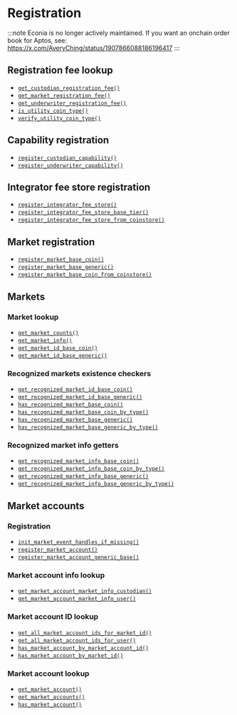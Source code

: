 # Registration

:::note
Econia is no longer actively maintained. If you want an onchain order book for
Aptos, see: https://x.com/AveryChing/status/1907866088186196417
:::

## Registration fee lookup

- [`get_custodian_registration_fee()`](https://github.com/econia-labs/econia/blob/main/src/move/econia/doc/incentives.md#function-get_custodian_registration_fee)
- [`get_market_registration_fee()`](https://github.com/econia-labs/econia/blob/main/src/move/econia/doc/incentives.md#function-get_market_registration_fee)
- [`get_underwriter_registration_fee()`](https://github.com/econia-labs/econia/blob/main/src/move/econia/doc/incentives.md#function-get_underwriter_registration_fee)
- [`is_utility_coin_type()`](https://github.com/econia-labs/econia/blob/main/src/move/econia/doc/incentives.md#function-is_utility_coin_type)
- [`verify_utility_coin_type()`](https://github.com/econia-labs/econia/blob/main/src/move/econia/doc/incentives.md#function-verify_utility_coin_type)

## Capability registration

- [`register_custodian_capability()`](https://github.com/econia-labs/econia/blob/main/src/move/econia/doc/registry.md#function-register_custodian_capability)
- [`register_underwriter_capability()`](https://github.com/econia-labs/econia/blob/main/src/move/econia/doc/registry.md#function-register_underwriter_capability)

## Integrator fee store registration

- [`register_integrator_fee_store()`](https://github.com/econia-labs/econia/blob/main/src/move/econia/doc/registry.md#function-register_integrator_fee_store)
- [`register_integrator_fee_store_base_tier()`](https://github.com/econia-labs/econia/blob/main/src/move/econia/doc/registry.md#function-register_integrator_fee_store_base_tier)
- [`register_integrator_fee_store_from_coinstore()`](https://github.com/econia-labs/econia/blob/main/src/move/econia/doc/registry.md#function-register_integrator_fee_store_from_coinstore)

## Market registration

- [`register_market_base_coin()`](https://github.com/econia-labs/econia/blob/main/src/move/econia/doc/market.md#function-register_market_base_coin)
- [`register_market_base_generic()`](https://github.com/econia-labs/econia/blob/main/src/move/econia/doc/market.md#function-register_market_base_generic)
- [`register_market_base_coin_from_coinstore()`](https://github.com/econia-labs/econia/blob/main/src/move/econia/doc/market.md#function-register_market_base_coin_from_coinstore)

## Markets

### Market lookup

- [`get_market_counts()`](https://github.com/econia-labs/econia/blob/main/src/move/econia/doc/registry.md#function-get_market_counts)
- [`get_market_info()`](https://github.com/econia-labs/econia/blob/main/src/move/econia/doc/registry.md#function-get_market_info)
- [`get_market_id_base_coin()`](https://github.com/econia-labs/econia/blob/main/src/move/econia/doc/registry.md#function-get_market_id_base_coin)
- [`get_market_id_base_generic()`](https://github.com/econia-labs/econia/blob/main/src/move/econia/doc/registry.md#function-get_market_id_base_generic)

### Recognized markets existence checkers

- [`get_recognized_market_id_base_coin()`](https://github.com/econia-labs/econia/blob/main/src/move/econia/doc/registry.md#function-get_recognized_market_id_base_coin)
- [`get_recognized_market_id_base_generic()`](https://github.com/econia-labs/econia/blob/main/src/move/econia/doc/registry.md#function-get_recognized_market_id_base_generic)
- [`has_recognized_market_base_coin()`](https://github.com/econia-labs/econia/blob/main/src/move/econia/doc/registry.md#function-has_recognized_market_base_coin)
- [`has_recognized_market_base_coin_by_type()`](https://github.com/econia-labs/econia/blob/main/src/move/econia/doc/registry.md#function-has_recognized_market_base_coin_by_type)
- [`has_recognized_market_base_generic()`](https://github.com/econia-labs/econia/blob/main/src/move/econia/doc/registry.md#function-has_recognized_market_base_generic)
- [`has_recognized_market_base_generic_by_type()`](https://github.com/econia-labs/econia/blob/main/src/move/econia/doc/registry.md#function-has_recognized_market_base_generic_by_type)

### Recognized market info getters

- [`get_recognized_market_info_base_coin()`](https://github.com/econia-labs/econia/blob/main/src/move/econia/doc/registry.md#function-get_recognized_market_info_base_coin)
- [`get_recognized_market_info_base_coin_by_type()`](https://github.com/econia-labs/econia/blob/main/src/move/econia/doc/registry.md#function-get_recognized_market_info_base_coin_by_type)
- [`get_recognized_market_info_base_generic()`](https://github.com/econia-labs/econia/blob/main/src/move/econia/doc/registry.md#function-get_recognized_market_info_base_generic)
- [`get_recognized_market_info_base_generic_by_type()`](https://github.com/econia-labs/econia/blob/main/src/move/econia/doc/registry.md#function-get_recognized_market_info_base_generic_by_type)

## Market accounts

### Registration

- [`init_market_event_handles_if_missing()`](https://github.com/econia-labs/econia/blob/main/src/move/econia/doc/user.md#function-init_market_event_handles_if_missing)
- [`register_market_account()`](https://github.com/econia-labs/econia/blob/main/src/move/econia/doc/user.md#function-register_market_account)
- [`register_market_account_generic_base()`](https://github.com/econia-labs/econia/blob/main/src/move/econia/doc/user.md#function-register_market_account_generic_base)

### Market account info lookup

- [`get_market_account_market_info_custodian()`](https://github.com/econia-labs/econia/blob/main/src/move/econia/doc/user.md#function-get_market_account_market_info_custodian)
- [`get_market_account_market_info_user()`](https://github.com/econia-labs/econia/blob/main/src/move/econia/doc/user.md#function-get_market_account_market_info_user)

### Market account ID lookup

- [`get_all_market_account_ids_for_market_id()`](https://github.com/econia-labs/econia/blob/main/src/move/econia/doc/user.md#function-get_all_market_account_ids_for_market_id)
- [`get_all_market_account_ids_for_user()`](https://github.com/econia-labs/econia/blob/main/src/move/econia/doc/user.md#function-get_all_market_account_ids_for_user)
- [`has_market_account_by_market_account_id()`](https://github.com/econia-labs/econia/blob/main/src/move/econia/doc/user.md#function-has_market_account_by_market_account_id)
- [`has_market_account_by_market_id()`](https://github.com/econia-labs/econia/blob/main/src/move/econia/doc/user.md#function-has_market_account_by_market_id)

### Market account lookup

- [`get_market_account()`](https://github.com/econia-labs/econia/blob/main/src/move/econia/doc/user.md#function-get_market_account)
- [`get_market_accounts()`](https://github.com/econia-labs/econia/blob/main/src/move/econia/doc/user.md#function-get_market_accounts)
- [`has_market_account()`](https://github.com/econia-labs/econia/blob/main/src/move/econia/doc/user.md#function-has_market_account)
